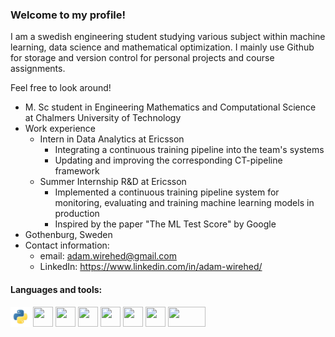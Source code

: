 ### Welcome to my profile!

I am a swedish engineering student studying various subject within machine learning, data science and mathematical optimization. I mainly use Github for storage and version control for personal projects and course assignments.

Feel free to look around!

- M. Sc student in Engineering Mathematics and Computational Science at Chalmers University of Technology
- Work experience
  - Intern in Data Analytics at Ericsson
    - Integrating a continuous training pipeline into the team's systems
    - Updating and improving the corresponding CT-pipeline framework
  - Summer Internship R&D at Ericsson
    - Implemented a continuous training pipeline system for monitoring, evaluating and training machine learning models in production
    - Inspired by the paper "The ML Test Score" by Google
- Gothenburg, Sweden
- Contact information:
  - email:      adam.wirehed@gmail.com
  - LinkedIn:   https://www.linkedin.com/in/adam-wirehed/

#### Languages and tools:
<img height="32" width="32" src="https://raw.githubusercontent.com/github/explore/80688e429a7d4ef2fca1e82350fe8e3517d3494d/topics/python/python.png" /> <img height="32" width="32" src="https://external-content.duckduckgo.com/iu/?u=http%3A%2F%2Fpngimg.com%2Fuploads%2Fletter_c%2Fletter_c_PNG22.png&f=1&nofb=1" /> <img height="32" width="32" src="https://external-content.duckduckgo.com/iu/?u=http%3A%2F%2Fupload.wikimedia.org%2Fwikipedia%2Fcommons%2F2%2F21%2FMatlab_Logo.png&f=1&nofb=1" /> <img height="32" width="32" src="https://external-content.duckduckgo.com/iu/?u=https%3A%2F%2Fimage.flaticon.com%2Ficons%2Fpng%2F512%2F226%2F226777.png&f=1&nofb=1" /> <img height="32" width="32" src="https://upload.wikimedia.org/wikipedia/commons/thumb/1/1b/R_logo.svg/1200px-R_logo.svg.png" />  <img height="32" width="32" src="https://cdn-images-1.medium.com/max/1200/1*iDQvKoz7gGHc6YXqvqWWZQ.png" /> <img height="32" width="32" src="https://external-content.duckduckgo.com/iu/?u=https%3A%2F%2Fpytorch.org%2Fassets%2Fimages%2Fpytorch-logo.png&f=1&nofb=1" />  <img height="32" width="60" src="https://upload.wikimedia.org/wikipedia/commons/thumb/0/05/Scikit_learn_logo_small.svg/1200px-Scikit_learn_logo_small.svg.png" />
